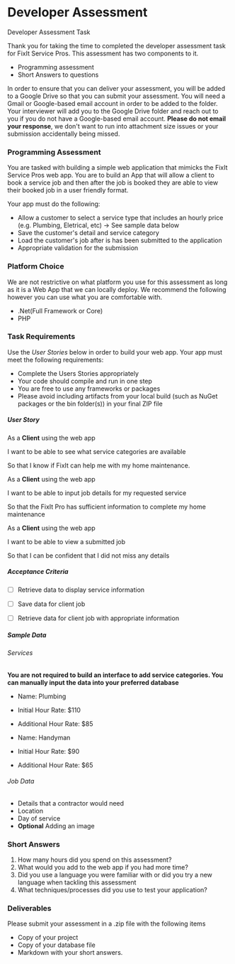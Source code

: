 # Developer Assessment
Developer Assessment Task

Thank you for taking the time to completed the developer assessment task for FixIt Service Pros.  This assessment has two components to it.

- Programming assessment
- Short Answers to questions

In order to ensure that you can deliver your assessment, you will be added to a Google Drive so that you can submit your assessment.  You will need a Gmail or Google-based email account in order to be added to the folder.  Your interviewer will add you to the Google Drive folder and reach out to you if you do not have a Google-based email account.
**Please do not email your response**, we don't want to run into attachment size issues or your submission accidentally being missed.

### Programming Assessment
You are tasked with building a simple web application that mimicks the FixIt Service Pros web app.  You are to build an App that will allow a client to book a service job and then after the job is booked they are able to view their booked job in a user friendly format. 

Your app must do the following:
- Allow a customer to select a service type that includes an hourly price (e.g. Plumbing, Eletrical, etc) -> See sample data below
- Save the customer's detail and service category
- Load the customer's job after is has been submitted to the application
- Appropriate validation for the submission

### Platform Choice
We are not restrictive on what platform you use for this assessment as long as it is a Web App that we can locally deploy.  We recommend the following however you can use what you are comfortable with.

- .Net(Full Framework or Core) 
- PHP

### Task Requirements
Use the *User Stories* below in order to build your web app.  Your app must meet the following requirements:

- Complete the Users Stories appropriately
- Your code should compile and run in one step
- You are free to use any frameworks or packages
- Please avoid including artifacts from your local build (such as NuGet packages or the bin folder(s)) in your final ZIP file

##### User Story

As a **Client** using the web app

I want to be able to see what service categories are available

So that I know if FixIt can help me with my home maintenance.

As a **Client** using the web app

I want to be able to input job details for my requested service

So that the FixIt Pro has sufficient information to complete my home maintenance

As a **Client** using the web app

I want to be able to view a submitted job

So that I can be confident that I did not miss any details

##### Acceptance Criteria
- [ ] Retrieve data to display service information

- [ ] Save data for client job

- [ ] Retrieve data for client job with appropriate information

##### Sample Data
###### Services
**You are not required to build an interface to add service categories. You can manually input the data into your preferred database**
- Name: Plumbing
- Initial Hour Rate: $110
- Additional Hour Rate: $85

- Name: Handyman
- Initial Hour Rate: $90
- Additional Hour Rate: $65

###### Job Data
- Details that a contractor would need
- Location
- Day of service
- **Optional** Adding an image

### Short Answers
1. How many hours did you spend on this assessment? 
2. What would you add to the web app if you had more time?
3. Did you use a language you were familiar with or did you try a new language when tackling this assessment
4. What techniques/processes did you use to test your application?

### Deliverables
Please submit your assessment in a .zip file with the following items
- Copy of your project
- Copy of your database file
- Markdown with your short answers.

